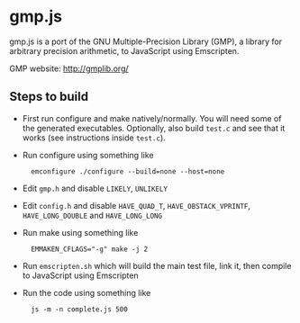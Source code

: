gmp.js
======

gmp.js is a port of the GNU Multiple-Precision Library (GMP), a library
for arbitrary precision arithmetic, to JavaScript using Emscripten.

GMP website: http://gmplib.org/


Steps to build
--------------

* First run configure and make natively/normally. You will need some
  of the generated executables. Optionally, also build ``test.c`` and see
  that it works (see instructions inside ``test.c``).

* Run configure using something like

        emconfigure ./configure --build=none --host=none

* Edit ``gmp.h`` and disable ``LIKELY``, ``UNLIKELY``

* Edit ``config.h`` and disable ``HAVE_QUAD_T``, ``HAVE_OBSTACK_VPRINTF``, ``HAVE_LONG_DOUBLE`` and ``HAVE_LONG_LONG``

* Run make using something like

        EMMAKEN_CFLAGS="-g" make -j 2

* Run ``emscripten.sh`` which will build the main test file, link it, then
  compile to JavaScript using Emscripten

* Run the code using something like

        js -m -n complete.js 500

